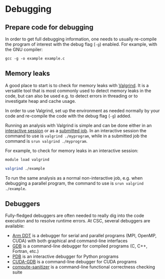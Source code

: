 # Debugging

## Prepare code for debugging

In order to get full debugging information, one needs to usually re-compile
the program of interest with the debug flag (`-g`) enabled. For example, with
the GNU compiler:

```
gcc -g -o example example.c
```


## Memory leaks

A good place to start is to check for memory leaks with
[Valgrind](https://valgrind.org/). It is a versatile tool that is most
commonly used to detect memory leaks in the code, but can also be used e.g. to
detect errors in threading or to investigate heap and cache usage.

In order to use Valgrind, set up the environment as needed normally by your
code and re-compile the code with the debug flag (`-g`) added.

Running an analysis with Valgrind is simple and can be done either in an
[interactive session](running/interactive-usage.md) or as a
[submitted job](running/submitting-jobs.md). In an interactive session the
command to use is `valgrind ./myprogram`, while in a submitted job the
command is `srun valgrind ./myprogram`.

For example, to check for memory leaks in an interactive session:

```bash
module load valgrind

valgrind ./example
```

To run the same analysis as a normal non-interactive job, e.g. when debugging
a parallel program, the command to use is `srun valgrind ./example`.


## Debuggers

Fully-fledged debuggers are often needed to really dig into the code execution
and to resolve runtime errors. At CSC, several debuggers are available:

* [Arm DDT](../apps/ddt.md) is a debugger for serial and parallel programs
  (MPI, OpenMP, CUDA) with both graphical and command-line interfaces
* [GDB](../apps/gdb.md) is a command-line debugger for compiled programs (C, C++,
  Fortran, etc.)
* [PDB](../apps/pdb.md) is an interactive debugger for Python programs
* [CUDA-GDB](../apps/cuda-gdb.md) is a command-line debugger for CUDA programs
* [compute-sanitizer](../apps/compute-san.md) is a command-line functional correctness checking suite
